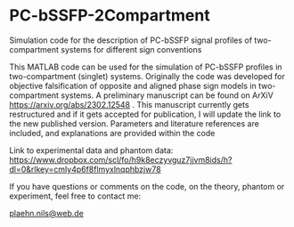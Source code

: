 # PC-bSSFP-2Compartment
Simulation code for the description of PC-bSSFP signal profiles of two-compartment systems for different sign conventions 

This MATLAB code can be used for the simulation of PC-bSSFP profiles in two-compartment (singlet) systems. 
Originally the code was developed for objective falsification of opposite and aligned phase sign models in two-compartment systems.
A preliminary manuscript can be found on ArXiV https://arxiv.org/abs/2302.12548 .
This manuscript currently gets restructured and if it gets accepted for publication, I will update the link to the 
new published version. 
Parameters and literature references are included, and explanations are provided within the code

Link to experimental data and phantom data: https://www.dropbox.com/scl/fo/h9k8eczyvguz7jjvm8ids/h?dl=0&rlkey=cmly4p6f8flmyxlnqphbzjw78

If you have questions or comments on the code, on the theory, phantom or experiment, feel free to contact me: 

plaehn.nils@web.de

